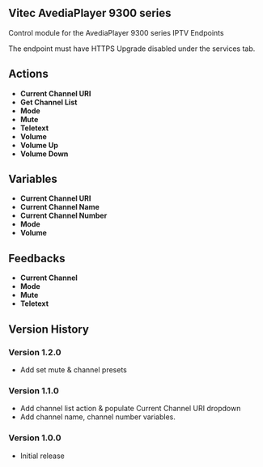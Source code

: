 ## Vitec AvediaPlayer 9300 series

Control module for the AvediaPlayer 9300 series IPTV Endpoints

The endpoint must have HTTPS Upgrade disabled under the services tab.

## Actions
- **Current Channel URI**
- **Get Channel List**
- **Mode**
- **Mute**
- **Teletext**
- **Volume**
- **Volume Up**
- **Volume Down**

## Variables
- **Current Channel URI**
- **Current Channel Name**
- **Current Channel Number**
- **Mode**
- **Volume**

## Feedbacks
- **Current Channel**
- **Mode**
- **Mute**
- **Teletext**

## Version History

### Version 1.2.0
- Add set mute & channel presets

### Version 1.1.0
- Add channel list action & populate Current Channel URI dropdown
- Add channel name, channel number variables.

### Version 1.0.0
- Initial release
